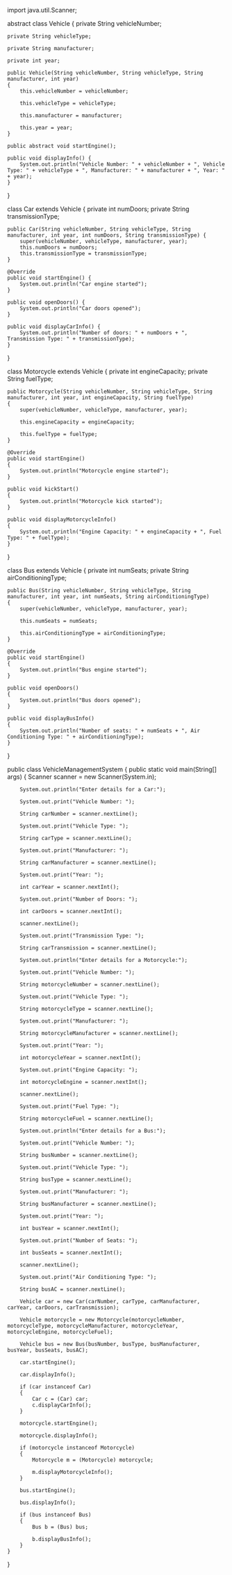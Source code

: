 import java.util.Scanner;

abstract class Vehicle {
    private String vehicleNumber;
    
    private String vehicleType;
    
    private String manufacturer;
    
    private int year;

    public Vehicle(String vehicleNumber, String vehicleType, String manufacturer, int year) 
    {
        this.vehicleNumber = vehicleNumber;
        
        this.vehicleType = vehicleType;
        
        this.manufacturer = manufacturer;
        
        this.year = year;
    }

    public abstract void startEngine();

    public void displayInfo() {
        System.out.println("Vehicle Number: " + vehicleNumber + ", Vehicle Type: " + vehicleType + ", Manufacturer: " + manufacturer + ", Year: " + year);
    }
}

class Car extends Vehicle {
    private int numDoors;
    private String transmissionType;

    public Car(String vehicleNumber, String vehicleType, String manufacturer, int year, int numDoors, String transmissionType) {
        super(vehicleNumber, vehicleType, manufacturer, year);
        this.numDoors = numDoors;
        this.transmissionType = transmissionType;
    }

    @Override
    public void startEngine() {
        System.out.println("Car engine started");
    }

    public void openDoors() {
        System.out.println("Car doors opened");
    }

    public void displayCarInfo() {
        System.out.println("Number of doors: " + numDoors + ", Transmission Type: " + transmissionType);
    }
}

class Motorcycle extends Vehicle {
    private int engineCapacity;
    private String fuelType;

    public Motorcycle(String vehicleNumber, String vehicleType, String manufacturer, int year, int engineCapacity, String fuelType) 
    {
        super(vehicleNumber, vehicleType, manufacturer, year);
        
        this.engineCapacity = engineCapacity;
        
        this.fuelType = fuelType;
    }

    @Override
    public void startEngine() 
    {
        System.out.println("Motorcycle engine started");
    }

    public void kickStart() 
    {
        System.out.println("Motorcycle kick started");
    }

    public void displayMotorcycleInfo()
    {
        System.out.println("Engine Capacity: " + engineCapacity + ", Fuel Type: " + fuelType);
    }
}

class Bus extends Vehicle 
{
    private int numSeats;
    private String airConditioningType;

    public Bus(String vehicleNumber, String vehicleType, String manufacturer, int year, int numSeats, String airConditioningType) 
    {
        super(vehicleNumber, vehicleType, manufacturer, year);
        
        this.numSeats = numSeats;
        
        this.airConditioningType = airConditioningType;
    }

    @Override
    public void startEngine()
    {
        System.out.println("Bus engine started");
    }

    public void openDoors()
    {
        System.out.println("Bus doors opened");
    }

    public void displayBusInfo()
    {
        System.out.println("Number of seats: " + numSeats + ", Air Conditioning Type: " + airConditioningType);
    }
}

public class VehicleManagementSystem
{
    public static void main(String[] args)
    {
        Scanner scanner = new Scanner(System.in);

        System.out.println("Enter details for a Car:");
        
        System.out.print("Vehicle Number: ");
        
        String carNumber = scanner.nextLine();
        
        System.out.print("Vehicle Type: ");
        
        String carType = scanner.nextLine();
        
        System.out.print("Manufacturer: ");
        
        String carManufacturer = scanner.nextLine();
        
        System.out.print("Year: ");
        
        int carYear = scanner.nextInt();
        
        System.out.print("Number of Doors: ");
        
        int carDoors = scanner.nextInt();
        
        scanner.nextLine();  
        
        System.out.print("Transmission Type: ");
        
        String carTransmission = scanner.nextLine();

        System.out.println("Enter details for a Motorcycle:");
        
        System.out.print("Vehicle Number: ");
        
        String motorcycleNumber = scanner.nextLine();
        
        System.out.print("Vehicle Type: ");
        
        String motorcycleType = scanner.nextLine();
        
        System.out.print("Manufacturer: ");
        
        String motorcycleManufacturer = scanner.nextLine();
        
        System.out.print("Year: ");
        
        int motorcycleYear = scanner.nextInt();
        
        System.out.print("Engine Capacity: ");
        
        int motorcycleEngine = scanner.nextInt();
        
        scanner.nextLine();  
        
        System.out.print("Fuel Type: ");
        
        String motorcycleFuel = scanner.nextLine();

        System.out.println("Enter details for a Bus:");
        
        System.out.print("Vehicle Number: ");
        
        String busNumber = scanner.nextLine();
        
        System.out.print("Vehicle Type: ");
        
        String busType = scanner.nextLine();
        
        System.out.print("Manufacturer: ");
        
        String busManufacturer = scanner.nextLine();
        
        System.out.print("Year: ");
        
        int busYear = scanner.nextInt();
        
        System.out.print("Number of Seats: ");
        
        int busSeats = scanner.nextInt();
        
        scanner.nextLine();  
        
        System.out.print("Air Conditioning Type: ");
        
        String busAC = scanner.nextLine();

        Vehicle car = new Car(carNumber, carType, carManufacturer, carYear, carDoors, carTransmission);
        
        Vehicle motorcycle = new Motorcycle(motorcycleNumber, motorcycleType, motorcycleManufacturer, motorcycleYear, motorcycleEngine, motorcycleFuel);
        
        Vehicle bus = new Bus(busNumber, busType, busManufacturer, busYear, busSeats, busAC);

        car.startEngine();
        
        car.displayInfo();
        
        if (car instanceof Car) 
        {
            Car c = (Car) car;
            c.displayCarInfo();
        }

        motorcycle.startEngine();
        
        motorcycle.displayInfo();
        
        if (motorcycle instanceof Motorcycle) 
        {
            Motorcycle m = (Motorcycle) motorcycle;
            
            m.displayMotorcycleInfo();
        }

        bus.startEngine();
        
        bus.displayInfo();
        
        if (bus instanceof Bus)
        {
            Bus b = (Bus) bus;
            
            b.displayBusInfo();
        }
    }
}
